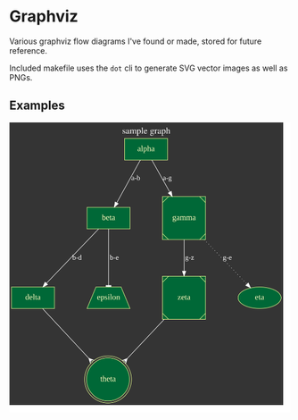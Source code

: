 # Graphviz

Various graphviz flow diagrams I've found or made, stored for future reference.

Included makefile uses the `dot` cli to generate SVG vector images as well as
PNGs.

## Examples

![example svg 1](./build/archwiki_example.svg)
